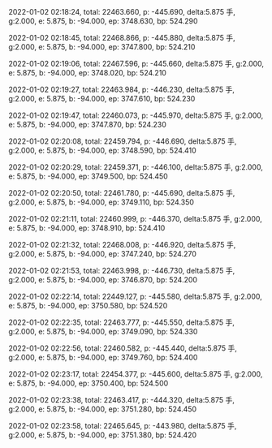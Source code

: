 2022-01-02 02:18:24, total: 22463.660, p: -445.690, delta:5.875 手, g:2.000, e: 5.875, b: -94.000, ep: 3748.630, bp: 524.290

2022-01-02 02:18:45, total: 22468.866, p: -445.880, delta:5.875 手, g:2.000, e: 5.875, b: -94.000, ep: 3747.800, bp: 524.210

2022-01-02 02:19:06, total: 22467.596, p: -445.660, delta:5.875 手, g:2.000, e: 5.875, b: -94.000, ep: 3748.020, bp: 524.210

2022-01-02 02:19:27, total: 22463.984, p: -446.230, delta:5.875 手, g:2.000, e: 5.875, b: -94.000, ep: 3747.610, bp: 524.230

2022-01-02 02:19:47, total: 22460.073, p: -445.970, delta:5.875 手, g:2.000, e: 5.875, b: -94.000, ep: 3747.870, bp: 524.230

2022-01-02 02:20:08, total: 22459.794, p: -446.690, delta:5.875 手, g:2.000, e: 5.875, b: -94.000, ep: 3748.590, bp: 524.410

2022-01-02 02:20:29, total: 22459.371, p: -446.100, delta:5.875 手, g:2.000, e: 5.875, b: -94.000, ep: 3749.500, bp: 524.450

2022-01-02 02:20:50, total: 22461.780, p: -445.690, delta:5.875 手, g:2.000, e: 5.875, b: -94.000, ep: 3749.110, bp: 524.350

2022-01-02 02:21:11, total: 22460.999, p: -446.370, delta:5.875 手, g:2.000, e: 5.875, b: -94.000, ep: 3748.910, bp: 524.410

2022-01-02 02:21:32, total: 22468.008, p: -446.920, delta:5.875 手, g:2.000, e: 5.875, b: -94.000, ep: 3747.240, bp: 524.270

2022-01-02 02:21:53, total: 22463.998, p: -446.730, delta:5.875 手, g:2.000, e: 5.875, b: -94.000, ep: 3746.870, bp: 524.200

2022-01-02 02:22:14, total: 22449.127, p: -445.580, delta:5.875 手, g:2.000, e: 5.875, b: -94.000, ep: 3750.580, bp: 524.520

2022-01-02 02:22:35, total: 22463.777, p: -445.550, delta:5.875 手, g:2.000, e: 5.875, b: -94.000, ep: 3749.090, bp: 524.330

2022-01-02 02:22:56, total: 22460.582, p: -445.440, delta:5.875 手, g:2.000, e: 5.875, b: -94.000, ep: 3749.760, bp: 524.400

2022-01-02 02:23:17, total: 22454.377, p: -445.600, delta:5.875 手, g:2.000, e: 5.875, b: -94.000, ep: 3750.400, bp: 524.500

2022-01-02 02:23:38, total: 22463.417, p: -444.320, delta:5.875 手, g:2.000, e: 5.875, b: -94.000, ep: 3751.280, bp: 524.450

2022-01-02 02:23:58, total: 22465.645, p: -443.980, delta:5.875 手, g:2.000, e: 5.875, b: -94.000, ep: 3751.380, bp: 524.420
